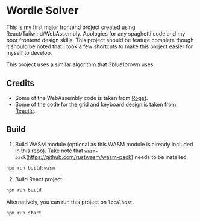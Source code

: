 # Wordle Solver

This is my first major frontend project created using React/Tailwind/WebAssembly. Apologies for any spaghetti code and my poor frontend design skills. This project should be feature complete though it should be noted that I took a few shortcuts to make this project easier for myself to develop.

This project uses a similar algorithm that 3blue1brown uses.

## Credits

- Some of the WebAssembly code is taken from [Roget](https://github.com/jonhoo/roget).
- Some of the code for the grid and keyboard design is taken from [Reactle](https://github.com/cwackerfuss/react-wordle).

## Build

1. Build WASM module (optional as this WASM module is already included in this repo). Take note that `wasm-pack`(https://github.com/rustwasm/wasm-pack) needs to be installed.

```sh
npm run build:wasm
```

2. Build React project.

```sh
npm run build
```

Alternatively, you can run this project on `localhost`.

```sh
npm run start
```
